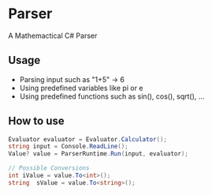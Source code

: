 # Parser
A Mathemactical C# Parser

## Usage
- Parsing input such as "1+5" -> 6
- Using predefined variables like pi or e
- Using predefined functions such as sin(), cos(), sqrt(), ...

## How to use
```csharp
Evaluator evaluator = Evaluator.Calculator();
string input = Console.ReadLine();
Value? value = ParserRuntime.Run(input, evaluator);

// Possible Conversions
int iValue = value.To<int>();
string  sValue = value.To<string>();
```

